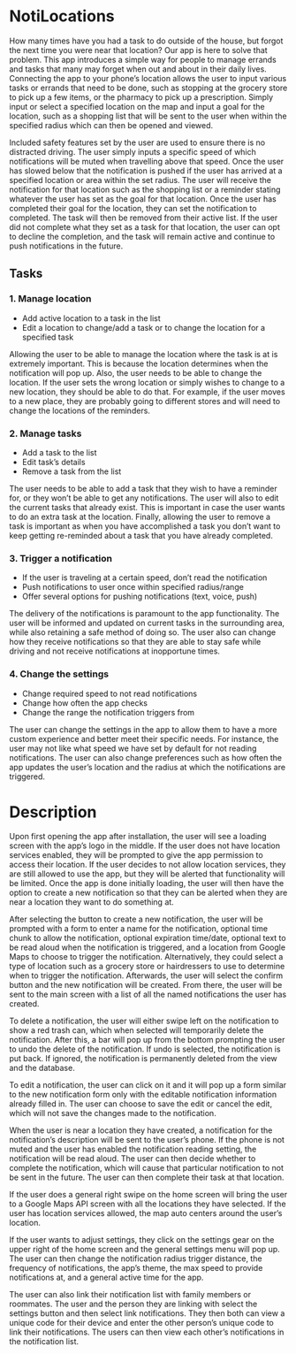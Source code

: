
# NotiLocations
How many times have you had a task to do outside of the house, but forgot the next time you were near that location? Our app is here to solve that problem. This app introduces a simple way for people to manage errands and tasks that many may forget when out and about in their daily lives. Connecting the app to your phone’s location allows the user to input various tasks or errands that need to be done, such as stopping at the grocery store to pick up a few items, or the pharmacy to pick up a prescription. Simply input or select a specified location on the map and input a goal for the location, such as a shopping list that will be sent to the user when within the specified radius which can then be opened and viewed.

Included safety features set by the user are used to ensure there is no distracted driving. The user simply inputs a specific speed of which notifications will be muted when travelling above that speed. Once the user has slowed below that the notification is pushed if the user has arrived at a specified location or area within the set radius. The user will receive the notification for that location such as the shopping list or a reminder stating whatever the user has set as the goal for that location. Once the user has completed their goal for the location, they can set the notification to completed. The task will then be removed from their active list. If the user did not complete what they set as a task for that location, the user can opt to decline the completion, and the task will remain active and continue to push notifications in the future.


## Tasks
### 1. Manage location
- Add active location to a task in the list
- Edit a location to change/add a task or to change the location for a specified task

Allowing the user to be able to manage the location where the task is at is extremely important. This is because the location determines when the notification will pop up. Also, the user needs to be able to change the location. If the user sets the wrong location or simply wishes to change to a new location, they should be able to do that. For example, if the user moves to a new place, they are probably going to different stores and will need to change the locations of the reminders.


### 2. Manage tasks
- Add a task to the list
- Edit task’s details
- Remove a task from the list

The user needs to be able to add a task that they wish to have a reminder for, or they won’t be able to get any notifications. The user will also to edit the current tasks that already exist. This is important in case the user wants to do an extra task at the location. Finally, allowing the user to remove a task is important as when you have accomplished a task you don’t want to keep getting re-reminded about a task that you have already completed.


### 3. Trigger a notification
- If the user is traveling at a certain speed, don’t read the notification
- Push notifications to user once within specified radius/range
- Offer several options for pushing notifications (text, voice, push)

The delivery of the notifications is paramount to the app functionality. The user will be informed and updated on current tasks in the surrounding area, while also retaining a safe method of doing so. The user also can change how they receive notifications so that they are able to stay safe while driving and not receive notifications at inopportune times.


### 4. Change the settings
- Change required speed to not read notifications
- Change how often the app checks
- Change the range the notification triggers from

The user can change the settings in the app to allow them to have a more custom experience and better meet their specific needs. For instance, the user may not like what speed we have set by default for not reading notifications. The user can also change preferences such as how often the app updates the user’s location and the radius at which the notifications are triggered.


# Description

Upon first opening the app after installation, the user will see a loading screen with the app’s logo in the middle. If the user does not have location services enabled, they will be prompted to give the app permission to access their location. If the user decides to not allow location services, they are still allowed to use the app, but they will be alerted that functionality will be limited. Once the app is done initially loading, the user will then have the option to create a new notification so that they can be alerted when they are near a location they want to do something at.

After selecting the button to create a new notification, the user will be prompted with a form to enter a name for the notification, optional time chunk to allow the notification, optional expiration time/date, optional text to be read aloud when the notification is triggered, and a location from Google Maps to choose to trigger the notification. Alternatively, they could select a type of location such as a grocery store or hairdressers to use to determine when to trigger the notification. Afterwards, the user will select the confirm button and the new notification will be created. From there, the user will be sent to the main screen with a list of all the named notifications the user has created.

To delete a notification, the user will either swipe left on the notification to show a red trash can, which when selected will temporarily delete the notification. After this, a bar will pop up from the bottom prompting the user to undo the delete of the notification. If undo is selected, the notification is put back. If ignored, the notification is permanently deleted from the view and the database.

To edit a notification, the user can click on it and it will pop up a form similar to the new notification form only with the editable notification information already filled in. The user can choose to save the edit or cancel the edit, which will not save the changes made to the notification.

When the user is near a location they have created, a notification for the notification’s description will be sent to the user’s phone. If the phone is not muted and the user has enabled the notification reading setting, the notification will be read aloud. The user can then decide whether to complete the notification, which will cause that particular notification to not be sent in the future. The user can then complete their task at that location.

If the user does a general right swipe on the home screen will bring the user to a Google Maps API screen with all the locations they have selected. If the user has location services allowed, the map auto centers around the user’s location.

If the user wants to adjust settings, they click on the settings gear on the upper right of the home screen and the general settings menu will pop up. The user can then change the notification radius trigger distance, the frequency of notifications, the app’s theme, the max speed to provide notifications at, and a general active time for the app.

The user can also link their notification list with family members or roommates. The user and the person they are linking with select the settings button and then select link notifications. They then both can view a unique code for their device and enter the other person’s unique code to link their notifications. The users can then view each other’s notifications in the notification list.
